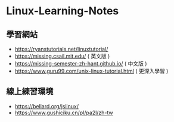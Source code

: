 # Linux-Learning-Notes

## 學習網站
* https://ryanstutorials.net/linuxtutorial/
* https://missing.csail.mit.edu/ ( 英文版 )
* https://missing-semester-zh-hant.github.io/ ( 中文版 )
* https://www.guru99.com/unix-linux-tutorial.html ( 更深入學習 )

## 線上練習環境
* https://bellard.org/jslinux/
* https://www.gushiciku.cn/pl/pa2l/zh-tw